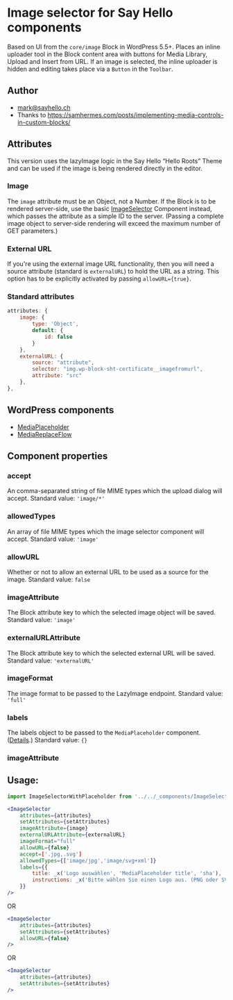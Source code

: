 # Image selector for Say Hello components

Based on UI from the `core/image` Block in WordPress 5.5+. Places an inline 
uploader tool in the Block content area with buttons for Media Library, Upload 
and Insert from URL. If an image is selected, the inline uploader is hidden and 
editing takes place via a `Button` in the `Toolbar`.

## Author

* mark@sayhello.ch
* Thanks to https://samhermes.com/posts/implementing-media-controls-in-custom-blocks/

## Attributes

This version uses the lazyImage logic in the Say Hello “Hello Roots” Theme 
and can be used if the image is being rendered directly in the editor.

### Image

The `image` attribute must be an Object, not a Number. If the Block is to be rendered 
server-side, use the basic [ImageSelector](https://github.com/SayHelloGmbH/Gutenberg/tree/master/components/imageselector) 
Component instead, which passes the attribute as a simple ID to the server. (Passing a 
complete image object to server-side rendering will exceed the maximum number of 
GET parameters.)

### External URL

If you're using the external image URL functionality, then you will need a 
source attribute (standard is `externalURL`) to hold the URL as a string. This 
option has to be explicitly activated by passing `allowURL={true}`.

### Standard attributes

```jsx
attributes: {
	image: {
		type: 'Object',
		default: {
			id: false
		}
	},
	externalURL: {
		source: "attribute",
		selector: "img.wp-block-sht-certificate__imagefromurl",
		attribute: "src"
	},
},
```

## WordPress components

* [MediaPlaceholder](https://github.com/WordPress/gutenberg/blob/master/packages/block-editor/src/components/media-placeholder/README.md)
* [MediaReplaceFlow](https://github.com/WordPress/gutenberg/tree/master/packages/block-editor/src/components/media-replace-flow/README.md)

## Component properties

### accept
An comma-separated string of file MIME types which the upload dialog 
will accept. Standard value: `'image/*'`

### allowedTypes
An array of file MIME types which the image selector component will 
accept. Standard value: `'image'`

### allowURL
Whether or not to allow an external URL to be used as a source for the image. 
Standard value: `false`

### imageAttribute
The Block attribute key to which the selected image object will be saved. 
Standard value: `'image'`

### externalURLAttribute
The Block attribute key to which the selected external URL will be saved. 
Standard value: `'externalURL'`

### imageFormat
The image format to be passed to the LazyImage endpoint.
Standard value: `'full'`

### labels
The labels object to be passed to the `MediaPlaceholder` component. ([Details](https://github.com/WordPress/gutenberg/tree/master/packages/block-editor/src/components/media-placeholder#labels).)
Standard value: `{}`

### imageAttribute
## Usage:
```jsx
import ImageSelectorWithPlaceholder from '../../_components/ImageSelectorWithPlaceholder.jsx';

<ImageSelector
	attributes={attributes}
	setAttributes={setAttributes}
	imageAttribute={image}
	externalURLAttribute={externalURL}
	imageFormat="full"
	allowURL={false}
	accept=['.jpg,.svg']
	allowedTypes={['image/jpg','image/svg+xml']}
	labels={{
		title: _x('Logo auswählen', 'MediaPlaceholder title', 'sha'),
		instructions: _x('Bitte wählen Sie einen Logo aus. (PNG oder SVG erlaubt.)', 'MediaPlaceholder instructions', 'sha')
	}}
/>
```

OR

```jsx
<ImageSelector
	attributes={attributes}
	setAttributes={setAttributes}
	allowURL={false}
/>
```

OR
```jsx
<ImageSelector
	attributes={attributes}
	setAttributes={setAttributes}
/>
```
